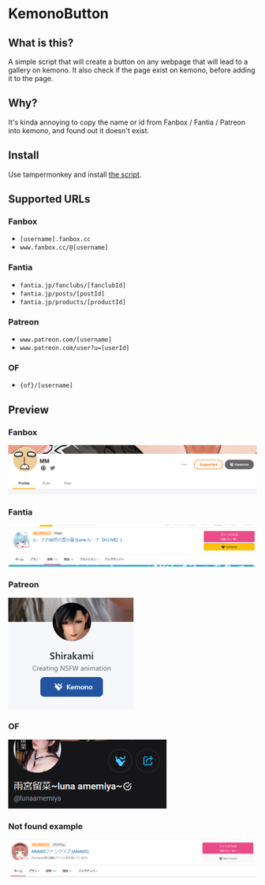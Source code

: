 # KemonoButton

## What is this?
A simple script that will create a button on any webpage that will lead to a gallery on kemono.
It also check if the page exist on kemono, before adding it to the page.

## Why?
It's kinda annoying to copy the name or id from Fanbox / Fantia / Patreon into kemono, and found out it doesn't exist.

## Install
Use tampermonkey and install [the script](https://raw.githubusercontent.com/mbaharip/KemonoButton/main/src/kemono-button.user.js).

## Supported URLs
### Fanbox
- `[username].fanbox.cc`
- `www.fanbox.cc/@[username]`
### Fantia
- `fantia.jp/fanclubs/[fanclubId]`
- `fantia.jp/posts/[postId]`
- `fantia.jp/products/[productId]`
### Patreon
- `www.patreon.com/[username]`
- `www.patreon.com/user?u=[userId]`
### OF
- `{of}/[username]`

## Preview
### Fanbox
![Fanbox](media/fanbox.png)
### Fantia
![Fantia](media/fantia-exist.png)
### Patreon
![Patreon](media/patreon.png)
### OF
![Onlyfans](media/onlyfans.png)
### Not found example
![Not found example](media/fantia-not-found.png)